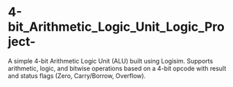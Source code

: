 # 4-bit_Arithmetic_Logic_Unit_Logic_Project-
A simple 4-bit Arithmetic Logic Unit (ALU) built using Logisim. Supports arithmetic, logic, and bitwise operations based on a 4-bit opcode with result and status flags (Zero, Carry/Borrow, Overflow).
